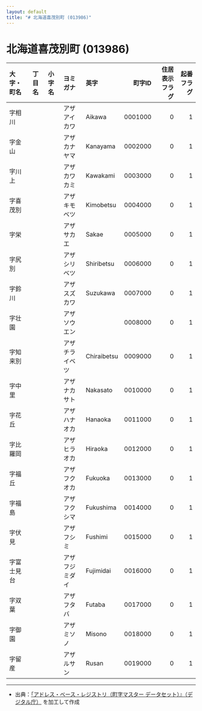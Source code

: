 ```yaml
---
layout: default
title: "# 北海道喜茂別町 (013986)"
---
```


# 北海道喜茂別町 (013986)

| 大字・町名 | 丁目名 | 小字名 | ヨミガナ | 英字 | 町字ID | 住居表示フラグ | 起番フラグ |
|:--------|:------|:------|:-----------------|:---------------------|--------:|----------:|--------:|
| 字相川 |  |  | アザアイカワ | Aikawa | 0001000 | 0 | 1 |
| 字金山 |  |  | アザカナヤマ | Kanayama | 0002000 | 0 | 1 |
| 字川上 |  |  | アザカワカミ | Kawakami | 0003000 | 0 | 1 |
| 字喜茂別 |  |  | アザキモベツ | Kimobetsu | 0004000 | 0 | 1 |
| 字栄 |  |  | アザサカエ | Sakae | 0005000 | 0 | 1 |
| 字尻別 |  |  | アザシリベツ | Shiribetsu | 0006000 | 0 | 1 |
| 字鈴川 |  |  | アザスズカワ | Suzukawa | 0007000 | 0 | 1 |
| 字壮園 |  |  | アザソウエン |  | 0008000 | 0 | 1 |
| 字知来別 |  |  | アザチライベツ | Chiraibetsu | 0009000 | 0 | 1 |
| 字中里 |  |  | アザナカサト | Nakasato | 0010000 | 0 | 1 |
| 字花丘 |  |  | アザハナオカ | Hanaoka | 0011000 | 0 | 1 |
| 字比羅岡 |  |  | アザヒラオカ | Hiraoka | 0012000 | 0 | 1 |
| 字福丘 |  |  | アザフクオカ | Fukuoka | 0013000 | 0 | 1 |
| 字福島 |  |  | アザフクシマ | Fukushima | 0014000 | 0 | 1 |
| 字伏見 |  |  | アザフシミ | Fushimi | 0015000 | 0 | 1 |
| 字富士見台 |  |  | アザフジミダイ | Fujimidai | 0016000 | 0 | 1 |
| 字双葉 |  |  | アザフタバ | Futaba | 0017000 | 0 | 1 |
| 字御園 |  |  | アザミソノ | Misono | 0018000 | 0 | 1 |
| 字留産 |  |  | アザルサン | Rusan | 0019000 | 0 | 1 |

---

- 出典：[「アドレス・ベース・レジストリ（町字マスター データセット）』（デジタル庁）](https://www.digital.go.jp/policies/base_registry_address/) を加工して作成